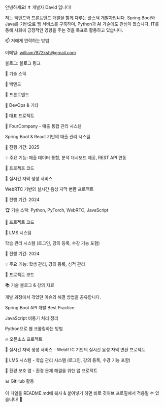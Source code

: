 안녕하세요! ✝ 개발자 David 입니다!

저는 백엔드와 프론트엔드 개발을 함께 다루는 풀스택 개발자입니다. Spring Boot와 Java를 기반으로 웹 서비스를 구축하며, Python과 AI 기술에도 관심이 많습니다. IT를 통해 사회에 긍정적인 영향을 주는 것을 목표로 활동하고 있습니다.

📫 저에게 연락하는 방법

이메일: william7872ksh@gmail.com

블로그: 블로그 링크

🔧 기술 스택

🔹 백엔드






🔹 프론트엔드






🔹 DevOps & 기타






🚀 대표 프로젝트

📌 FourCompany - 매출 통합 관리 시스템

Spring Boot & React 기반의 매출 관리 시스템

📅 진행 기간: 2025

💡 주요 기능: 매출 데이터 통합, 분석 대시보드 제공, REST API 연동

🔗 프로젝트 코드

📌 실시간 자막 생성 서비스

WebRTC 기반의 실시간 음성 자막 변환 프로젝트

📅 진행 기간: 2024

🏆 기술 스택: Python, PyTorch, WebRTC, JavaScript

🔗 프로젝트 코드

📌 LMS 시스템

학습 관리 시스템 (로그인, 강의 등록, 수강 기능 포함)

📅 진행 기간: 2024

💡 주요 기능: 학생 관리, 강의 등록, 성적 관리

🔗 프로젝트 코드

📚 기술 블로그 & 강의 자료

개발 과정에서 겪었던 이슈와 해결 방법을 공유합니다.

Spring Boot API 개발 Best Practice

JavaScript 비동기 처리 정리

Python으로 웹 크롤링하는 방법

🔥 오픈소스 프로젝트

📂 실시간 자막 생성 서비스 - WebRTC 기반의 실시간 음성 자막 변환 프로젝트

📂 LMS 시스템 - 학습 관리 시스템 (로그인, 강의 등록, 수강 기능 포함)

📂 환경 보호 앱 - 환경 문제 해결을 위한 앱 프로젝트

📊 GitHub 활동



이 파일을 README.md에 복사 & 붙여넣기 하면 바로 깃허브 프로필에서 적용될 수 있습니다! 🚀


